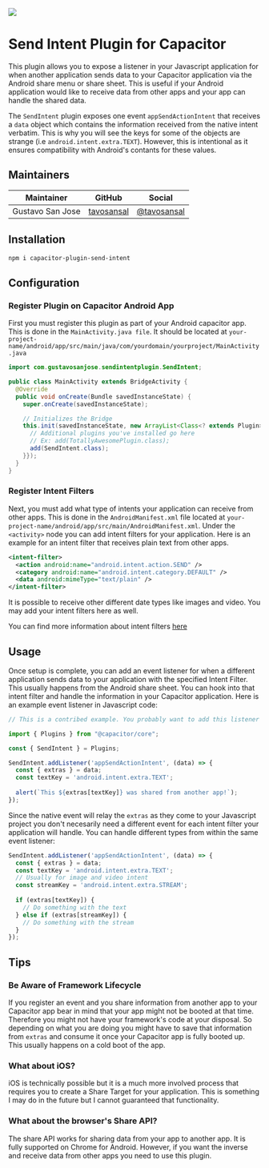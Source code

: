 <!-- <p align="center"><br><img src="https://user-images.githubusercontent.com/236501/85893648-1c92e880-b7a8-11ea-926d-95355b8175c7.png" width="128" height="128" /></p>
<h3 align="center">Example</h3>
<p align="center"><strong><code>@capacitor-community/send-intent</code></strong></p>
<p align="center">
  Capacitor community plugin for something awesome.
</p>

<p align="center">
  <img src="https://img.shields.io/maintenance/yes/2020?style=flat-square" />
  <a href="https://github.com/capacitor-community/example/actions?query=workflow%3A%22CI%22"><img src="https://img.shields.io/github/workflow/status/capacitor-community/example/CI?style=flat-square" /></a>
  <a href="https://www.npmjs.com/package/@capacitor-community/example"><img src="https://img.shields.io/npm/l/@capacitor-community/example?style=flat-square" /></a>
<br>
  <a href="https://www.npmjs.com/package/@capacitor-community/example"><img src="https://img.shields.io/npm/dw/@capacitor-community/example?style=flat-square" /></a>
  <a href="https://www.npmjs.com/package/@capacitor-community/example"><img src="https://img.shields.io/npm/v/@capacitor-community/example?style=flat-square" /></a> -->
<!-- ALL-CONTRIBUTORS-BADGE:START - Do not remove or modify this section -->
<a href="#contributors-"><img src="https://img.shields.io/badge/all%20contributors-0-orange?style=flat-square" /></a>
<!-- ALL-CONTRIBUTORS-BADGE:END -->
<!-- </p>  -->

# Send Intent Plugin for Capacitor
This plugin allows you to expose a listener in your Javascript application for when another application sends data to your Capacitor application via the Android share menu or share sheet. This is useful if your Android application would like to receive data from other apps and your app can handle the shared data.

The `SendIntent` plugin exposes one event `appSendActionIntent` that receives a `data` object which contains the information received from the native intent verbatim. This is why you will see the keys for some of the objects are strange (i.e `android.intent.extra.TEXT`). However, this is intentional as it ensures compatibility with Android's contants for these values. 

## Maintainers

| Maintainer | GitHub | Social |
| -----------| -------| -------|
| Gustavo San Jose | [tavosansal](https://github.com/tavosansal) | [@tavosansal](https://twitter.com/tavosansal) |

## Installation

```bash
npm i capacitor-plugin-send-intent
```

## Configuration

### Register Plugin on Capacitor Android App

First you must register this plugin as part of your Android capacitor app. This is done in the `MainActivity.java file`. It should be located at `your-project-name/android/app/src/main/java/com/yourdomain/yourproject/MainActivity.java`

```java
import com.gustavosanjose.sendintentplugin.SendIntent;

public class MainActivity extends BridgeActivity {
  @Override
  public void onCreate(Bundle savedInstanceState) {
    super.onCreate(savedInstanceState);

    // Initializes the Bridge
    this.init(savedInstanceState, new ArrayList<Class<? extends Plugin>>() {{
      // Additional plugins you've installed go here
      // Ex: add(TotallyAwesomePlugin.class);
      add(SendIntent.class);
    }});
  }
}
```

### Register Intent Filters
Next, you must add what type of intents your application can receive from other apps. This is done in the `AndroidManifest.xml` file located at `your-project-name/android/app/src/main/AndroidManifest.xml`. Under the `<activity>` node you can add intent filters for your application. Here is an example for an intent filter that receives plain text from other apps.

```xml
<intent-filter>
  <action android:name="android.intent.action.SEND" />
  <category android:name="android.intent.category.DEFAULT" />
  <data android:mimeType="text/plain" />
</intent-filter>
```

It is possible to receive other different date types like images and video. You may add your intent filters here as well.

You can find more information about intent filters [here](https://developer.android.com/guide/components/intents-filters)

## Usage

Once setup is complete, you can add an event listener for when a different application sends data to your application with the specified Intent Filter. 
This usually happens from the Android share sheet. You can hook into that intent filter and handle the information in your Capacitor application. Here is an example event listener in Javascript code:

```javascript
// This is a contribed example. You probably want to add this listener where you have other Capacitor listeners in your corresponding app code for your framework of choice.

import { Plugins } from "@capacitor/core";

const { SendIntent } = Plugins;

SendIntent.addListener('appSendActionIntent', (data) => {
  const { extras } = data;
  const textKey = 'android.intent.extra.TEXT';
  
  alert(`This ${extras[textKey]} was shared from another app!`);
});
```

Since the native event will relay the `extras` as they come to your Javascript project you don't necesarily need a different event for each intent filter your application will handle. You can handle different types from within the same event listener:

```javascript
SendIntent.addListener('appSendActionIntent', (data) => {
  const { extras } = data;
  const textKey = 'android.intent.extra.TEXT';
  // Usually for image and video intent
  const streamKey = 'android.intent.extra.STREAM';
  
  if (extras[textKey]) {
    // Do something with the text
  } else if (extras[streamKey]) {
    // Do something with the stream
  }
});
```

## Tips
### Be Aware of Framework Lifecycle
If you register an event and you share information from another app to your Capacitor app bear in mind that your app might not be booted at that time. Therefore you might not have your framework's code at your disposal. So depending on what you are doing you might have to save that information from `extras` and consume it once your Capacitor app is fully booted up. This usually happens on a cold boot of the app.


### What about iOS?
iOS is technically possible but it is a much more involved process that requires  you to create a Share Target for your application. This is something I may do in the future but I cannot guaranteed that functionality.

### What about the browser's Share API?
The share API works for sharing data from your app to another app. It is fully supported on Chrome for Android.
However, if you want the inverse and receive data from other apps you need to use this plugin.